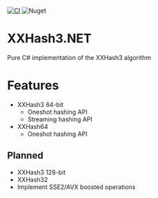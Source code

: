 [![CI](https://github.com/Crauzer/XXHash3.NET/actions/workflows/ci.yml/badge.svg?branch=main)](https://github.com/Crauzer/XXHash3.NET/actions/workflows/ci.yml) ![Nuget](https://img.shields.io/nuget/dt/XXHash3.NET)

# XXHash3.NET

Pure C# implementation of the XXHash3 algorithm

# Features

- XXHash3 64-bit
  - Oneshot hashing API
  - Streaming hashing API
- XXHash64
  - Oneshot hashing API

## Planned

- XXHash3 128-bit
- XXHash32
- Implement SSE2/AVX boosted operations
